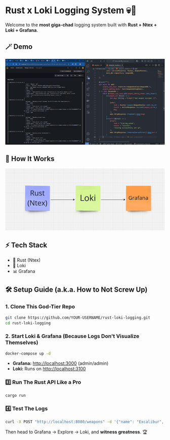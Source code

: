 # Rust x Loki Logging System 💀🦀

Welcome to the **most giga-chad** logging system built with **Rust + Ntex + Loki + Grafana**.

## 🪄 Demo
![demo](/screenshots/demo.png)

## 🧐 How It Works
![architecture](/screenshots/architecture.png)

## ⚡ Tech Stack
- 💎 Rust (Ntex)
- 📜 Loki
- 📊 Grafana

## 🛠️ Setup Guide (a.k.a. How to Not Screw Up)
### 1. Clone This God-Tier Repo
```sh
git clone https://github.com/YOUR-USERNAME/rust-loki-logging.git
cd rust-loki-logging
```

### 2. Start Loki & Grafana (Because Logs Don't Visualize Themselves)
```sh
docker-compose up -d
```
- **Grafana:** [http://localhost:3000](http://localhost:3000) (admin/admin)
- **Loki:** Runs on [http://localhost:3100](http://localhost:3100)

### 3️⃣ Run The Rust API Like a Pro
```sh
cargo run
```

### 4️⃣ Test The Logs
```sh
curl -X POST "http://localhost:8080/weapons" -d '{"name": "Excalibur", "damage": 100}' -H "Content-Type: application/json"
```
Then head to Grafana → Explore → Loki, and **witness greatness**. 🏆

